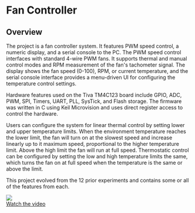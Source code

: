 # Fan Controller

## Overview
The project is a fan controller system.  It features PWM speed control, a numeric display, and a serial console to the PC. The PWM speed control interfaces with standard 4-wire PWM fans.  It supports thermal and manual control modes and RPM measurement of the fan's tachometer signal.  The display shows the fan speed (0-100), RPM, or current temperature, and the serial console interface provides a menu-driven UI for configuring the temperature control settings.

Hardware features used on the Tiva TM4C123 board include GPIO, ADC, PWM, SPI, Timers, UART, PLL, SysTick, and Flash storage.   The firmware was written in C using Keil Microvision and uses direct register access to control the hardware.

Users can configure the system for linear thermal control by setting lower and upper temperature limits.  When the environment temperature reaches the lower limit, the fan will turn on at the slowest speed and increase linearly up to it maximum speed, proportional to the higher temperature limit.  Above the high limit the fan will run at full speed.   Thermostatic control can be configured by setting the low and high temperature limits the same, which turns the fan on at full speed when the temperature is the same or above the limit.

This project evolved from the 12 prior experiments and contains some or all of the features from each.

[![](http://img.youtube.com/vi/YEEtr2Ipl0c/3.jpg)](https://youtu.be/YEEtr2Ipl0c)<br>
[Watch the video](https://youtu.be/YEEtr2Ipl0c)


  